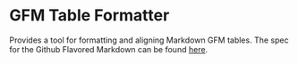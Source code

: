 # GFM Table Formatter
Provides a tool for formatting and aligning Markdown GFM tables. The spec for the Github Flavored Markdown can be found [here](https://github.github.com/gfm/).